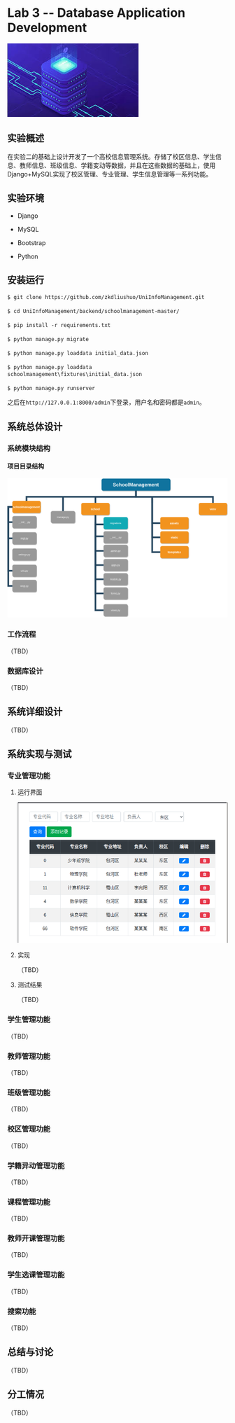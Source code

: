 # Lab 3 -- Database Application Development

![1](./1.jpeg)

## 实验概述

在实验二的基础上设计开发了一个高校信息管理系统。存储了校区信息、学生信息、教师信息、班级信息、学籍变动等数据，并且在这些数据的基础上，使用Django+MySQL实现了校区管理、专业管理、学生信息管理等一系列功能。

## 实验环境

- Django
- MySQL

- Bootstrap
- Python

## 安装运行

```shell
$ git clone https://github.com/zkdliushuo/UniInfoManagement.git

$ cd UniInfoManagement/backend/schoolmanagement-master/

$ pip install -r requirements.txt

$ python manage.py migrate

$ python manage.py loaddata initial_data.json

$ python manage.py loaddata schoolmanagement\fixtures\initial_data.json

$ python manage.py runserver
```

之后在`http://127.0.0.1:8000/admin`下登录，用户名和密码都是`admin`。

## 系统总体设计

### 系统模块结构

#### 项目目录结构

![](./project_structure.png)

### 工作流程

（TBD）

### 数据库设计

（TBD）

## 系统详细设计

（TBD）

## 系统实现与测试

### 专业管理功能

1. 运行界面

   ![](./major_management.png)

2. 实现

   （TBD）

3. 测试结果

   （TBD）

### 学生管理功能

（TBD）

### 教师管理功能

（TBD）

### 班级管理功能

（TBD）

### 校区管理功能

（TBD）

### 学籍异动管理功能

（TBD）

### 课程管理功能

（TBD）

### 教师开课管理功能

（TBD）

### 学生选课管理功能

（TBD）

### 搜索功能

（TBD）

## 总结与讨论

（TBD）

## 分工情况

（TBD）


